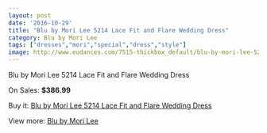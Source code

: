 ```yaml
---
layout: post
date: '2016-10-29'
title: "Blu by Mori Lee 5214 Lace Fit and Flare Wedding Dress"
category: Blu by Mori Lee
tags: ["dresses","mori","special","dress","style"]
image: http://www.eudances.com/7515-thickbox_default/blu-by-mori-lee-5214-lace-fit-and-flare-wedding-dress.jpg
---
```

Blu by Mori Lee 5214 Lace Fit and Flare Wedding Dress

On Sales: **$386.99**
<a href="https://www.eudances.com/en/blu-by-mori-lee/2669-blu-by-mori-lee-5214-lace-fit-and-flare-wedding-dress.html"><amp-img layout="responsive" width="600" height="600" src="//www.eudances.com/7515-thickbox_default/blu-by-mori-lee-5214-lace-fit-and-flare-wedding-dress.jpg" alt="Blu by Mori Lee 5214 Lace Fit and Flare Wedding Dress 0" /></a>
<a href="https://www.eudances.com/en/blu-by-mori-lee/2669-blu-by-mori-lee-5214-lace-fit-and-flare-wedding-dress.html"><amp-img layout="responsive" width="600" height="600" src="//www.eudances.com/7516-thickbox_default/blu-by-mori-lee-5214-lace-fit-and-flare-wedding-dress.jpg" alt="Blu by Mori Lee 5214 Lace Fit and Flare Wedding Dress 1" /></a>
<a href="https://www.eudances.com/en/blu-by-mori-lee/2669-blu-by-mori-lee-5214-lace-fit-and-flare-wedding-dress.html"><amp-img layout="responsive" width="600" height="600" src="//www.eudances.com/7517-thickbox_default/blu-by-mori-lee-5214-lace-fit-and-flare-wedding-dress.jpg" alt="Blu by Mori Lee 5214 Lace Fit and Flare Wedding Dress 2" /></a>
<a href="https://www.eudances.com/en/blu-by-mori-lee/2669-blu-by-mori-lee-5214-lace-fit-and-flare-wedding-dress.html"><amp-img layout="responsive" width="600" height="600" src="//www.eudances.com/7518-thickbox_default/blu-by-mori-lee-5214-lace-fit-and-flare-wedding-dress.jpg" alt="Blu by Mori Lee 5214 Lace Fit and Flare Wedding Dress 3" /></a>
<a href="https://www.eudances.com/en/blu-by-mori-lee/2669-blu-by-mori-lee-5214-lace-fit-and-flare-wedding-dress.html"><amp-img layout="responsive" width="600" height="600" src="//www.eudances.com/7519-thickbox_default/blu-by-mori-lee-5214-lace-fit-and-flare-wedding-dress.jpg" alt="Blu by Mori Lee 5214 Lace Fit and Flare Wedding Dress 4" /></a>
<a href="https://www.eudances.com/en/blu-by-mori-lee/2669-blu-by-mori-lee-5214-lace-fit-and-flare-wedding-dress.html"><amp-img layout="responsive" width="600" height="600" src="//www.eudances.com/7520-thickbox_default/blu-by-mori-lee-5214-lace-fit-and-flare-wedding-dress.jpg" alt="Blu by Mori Lee 5214 Lace Fit and Flare Wedding Dress 5" /></a>

Buy it: [Blu by Mori Lee 5214 Lace Fit and Flare Wedding Dress](https://www.eudances.com/en/blu-by-mori-lee/2669-blu-by-mori-lee-5214-lace-fit-and-flare-wedding-dress.html "Blu by Mori Lee 5214 Lace Fit and Flare Wedding Dress")

View more: [Blu by Mori Lee](https://www.eudances.com/en/39-blu-by-mori-lee "Blu by Mori Lee")